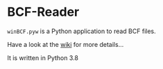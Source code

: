 # BCF-Reader
`winBCF.pyw` is a Python application to read BCF files.

Have a look at the [wiki](https://github.com/emaschas/BCF-Reader/wiki) for more details...

It is written in Python 3.8
